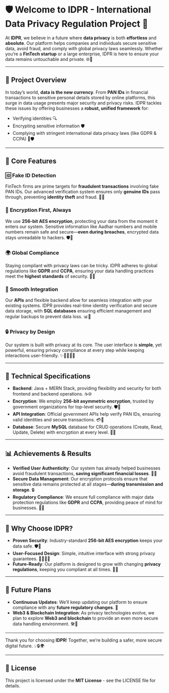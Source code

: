 # 🛡️ Welcome to IDPR - International Data Privacy Regulation Project 🎉

At **IDPR**, we believe in a future where **data privacy** is both **effortless** and **absolute**. Our platform helps companies and individuals secure sensitive data, avoid fraud, and comply with global privacy laws seamlessly. Whether you’re a **FinTech startup** or a large enterprise, IDPR is here to ensure your data remains untouchable and private. 🌐🔐

---

## 🌟 Project Overview

In today’s world, **data is the new currency**. From **PAN IDs** in financial transactions to sensitive personal details stored by online platforms, this surge in data usage presents major security and privacy risks. IDPR tackles these issues by offering businesses a **robust, unified framework** for:
- Verifying identities 🔍
- Encrypting sensitive information 🛡️
- Complying with stringent international data privacy laws (like GDPR & CCPA) 📜🛡️

---

## 🧩 Core Features

### 🆔 **Fake ID Detection**
FinTech firms are prime targets for **fraudulent transactions** involving fake PAN IDs. Our advanced verification system ensures only **genuine IDs** pass through, preventing **identity theft** and fraud. 🏦🚫

### 🔐 **Encryption First, Always**
We use **256-bit AES encryption**, protecting your data from the moment it enters our system. Sensitive information like Aadhar numbers and mobile numbers remain safe and secure—**even during breaches**, encrypted data stays unreadable to hackers. 🛡️🔑

### 🌍 **Global Compliance**
Staying compliant with privacy laws can be tricky. IDPR adheres to global regulations like **GDPR** and **CCPA**, ensuring your data handling practices meet the **highest standards** of security. 📑✅

### 🔄 **Smooth Integration**
Our **APIs** and flexible backend allow for seamless integration with your existing systems. IDPR provides real-time identity verification and secure data storage, with **SQL databases** ensuring efficient management and regular backups to prevent data loss. 📊💾

### 🔒 **Privacy by Design**
Our system is built with privacy at its core. The user interface is **simple**, yet powerful, ensuring privacy compliance at every step while keeping interactions user-friendly. ✨👨‍💻👩‍💻

---

## 🚀 Technical Specifications

- **Backend**: Java + MERN Stack, providing flexibility and security for both frontend and backend operations. ☕🌐
- **Encryption**: We employ **256-bit asymmetric encryption**, trusted by government organizations for top-level security. 🛡️🔑
- **API Integration**: Official government APIs help verify PAN IDs, ensuring valid identities and secure transactions. 💳🧾
- **Database**: Secure **MySQL** database for CRUD operations (Create, Read, Update, Delete) with encryption at every level. 📂🔐

---

## 📊 Achievements & Results

- **Verified User Authenticity**: Our system has already helped businesses avoid fraudulent transactions, **saving significant financial losses**. 🏦💼
- **Secure Data Management**: Our encryption protocols ensure that sensitive data remains protected at all stages—**during transmission and storage**. 🔒
- **Regulatory Compliance**: We ensure full compliance with major data protection regulations like **GDPR** and **CCPA**, providing peace of mind for businesses. 📜✅

---

## 🎯 Why Choose IDPR?

- **Proven Security**: Industry-standard **256-bit AES encryption** keeps your data safe. 🛡️🔑
- **User-Focused Design**: Simple, intuitive interface with strong privacy guarantees. 👨‍💻👩‍💻
- **Future-Ready**: Our platform is designed to grow with changing **privacy regulations**, keeping you compliant at all times. 🔮✨

---

## 📆 Future Plans

- **Continuous Updates**: We’ll keep updating our platform to ensure compliance with any **future regulatory changes**. 🔄
- **Web3 & Blockchain Integration**: As privacy technologies evolve, we plan to explore **Web3 and blockchain** to provide an even more secure data handling environment. 🛠️🧠

---

Thank you for choosing **IDPR**! Together, we’re building a safer, more secure digital future. 💡🔒🌍

---

## 📝 License

This project is licensed under the **MIT License** - see the LICENSE file for details.
